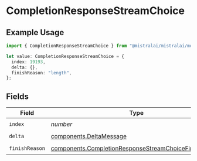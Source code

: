 # CompletionResponseStreamChoice

## Example Usage

```typescript
import { CompletionResponseStreamChoice } from "@mistralai/mistralai/models/components";

let value: CompletionResponseStreamChoice = {
  index: 19193,
  delta: {},
  finishReason: "length",
};
```

## Fields

| Field                                                                                                                          | Type                                                                                                                           | Required                                                                                                                       | Description                                                                                                                    |
| ------------------------------------------------------------------------------------------------------------------------------ | ------------------------------------------------------------------------------------------------------------------------------ | ------------------------------------------------------------------------------------------------------------------------------ | ------------------------------------------------------------------------------------------------------------------------------ |
| `index`                                                                                                                        | *number*                                                                                                                       | :heavy_check_mark:                                                                                                             | N/A                                                                                                                            |
| `delta`                                                                                                                        | [components.DeltaMessage](../../models/components/deltamessage.md)                                                             | :heavy_check_mark:                                                                                                             | N/A                                                                                                                            |
| `finishReason`                                                                                                                 | [components.CompletionResponseStreamChoiceFinishReason](../../models/components/completionresponsestreamchoicefinishreason.md) | :heavy_check_mark:                                                                                                             | N/A                                                                                                                            |